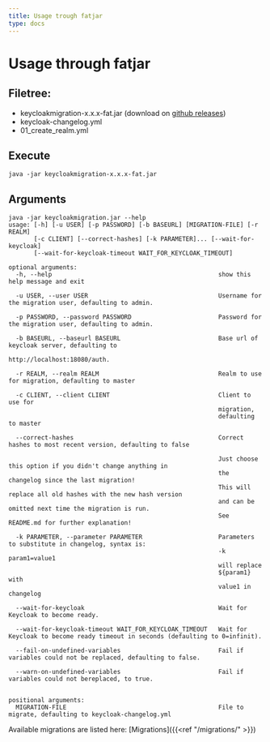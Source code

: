 ```yaml
---
title: Usage trough fatjar
type: docs
---
```


# Usage through fatjar

## Filetree:
- keycloakmigration-x.x.x-fat.jar (download on [github releases](https://github.com/klg71/keycloakmigration/releases))
- keycloak-changelog.yml
- 01_create_realm.yml

## Execute
```shell script
java -jar keycloakmigration-x.x.x-fat.jar
```
## Arguments

    java -jar keycloakmigration.jar --help
    usage: [-h] [-u USER] [-p PASSWORD] [-b BASEURL] [MIGRATION-FILE] [-r REALM]
           [-c CLIENT] [--correct-hashes] [-k PARAMETER]... [--wait-for-keycloak]
           [--wait-for-keycloak-timeout WAIT_FOR_KEYCLOAK_TIMEOUT]

    optional arguments:
      -h, --help                                              show this help message and exit

      -u USER, --user USER                                    Username for the migration user, defaulting to admin.

      -p PASSWORD, --password PASSWORD                        Password for the migration user, defaulting to admin.

      -b BASEURL, --baseurl BASEURL                           Base url of keycloak server, defaulting to
                                                              http://localhost:18080/auth.
                                                              
      -r REALM, --realm REALM                                 Realm to use for migration, defaulting to master

      -c CLIENT, --client CLIENT                              Client to use for
                                                              migration,
                                                              defaulting to master

      --correct-hashes                                        Correct hashes to most recent version, defaulting to false

                                                              Just choose this option if you didn't change anything in
                                                              the changelog since the last migration!
                                                              This will replace all old hashes with the new hash version
                                                              and can be omitted next time the migration is run.
                                                              See README.md for further explanation!

      -k PARAMETER, --parameter PARAMETER                     Parameters to substitute in changelog, syntax is:
                                                              -k param1=value1
                                                              will replace
                                                              ${param1} with
                                                              value1 in changelog

      --wait-for-keycloak                                     Wait for Keycloak to become ready.

      --wait-for-keycloak-timeout WAIT_FOR_KEYCLOAK_TIMEOUT   Wait for Keycloak to become ready timeout in seconds (defaulting to 0=infinit).
      
      --fail-on-undefined-variables                           Fail if variables could not be replaced, defaulting to false.
  
      --warn-on-undefined-variables                           Fail if variables could not bereplaced, to true.                                                
      

    positional arguments:
      MIGRATION-FILE                                          File to migrate, defaulting to keycloak-changelog.yml
Available migrations are listed here: [Migrations]({{<ref "/migrations/" >}})

